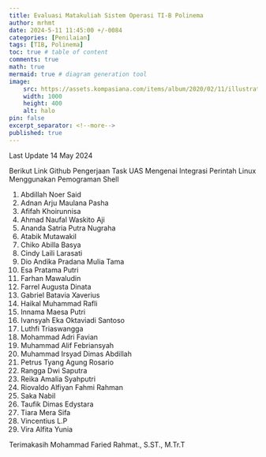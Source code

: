 ```yaml
---
title: Evaluasi Matakuliah Sistem Operasi TI-B Polinema
author: mrhmt
date: 2024-5-11 11:45:00 +/-0084
categories: [Penilaian]
tags: [TIB, Polinema]
toc: true # table of content
comments: true 
math: true
mermaid: true # diagram generation tool
image:
    src: https://assets.kompasiana.com/items/album/2020/02/11/illustration-technology-vector-53876-5319-5e422683097f36022e3b76d2.jpg
    width: 1000 
    height: 400
    alt: halo
pin: false
excerpt_separator: <!--more-->
published: true
---
```


Last Update 14 May 2024

Berikut Link Github Pengerjaan Task UAS Mengenai Integrasi Perintah Linux Menggunakan Pemograman Shell

1. Abdillah Noer Said 
2. Adnan Arju Maulana Pasha
3. Afifah Khoirunnisa
4. Ahmad Naufal Waskito Aji
5. Ananda Satria Putra Nugraha
6. Atabik Mutawakil
7. Chiko Abilla Basya
8. Cindy Laili Larasati
9. Dio Andika Pradana Mulia Tama
10. Esa Pratama Putri
11. Farhan Mawaludin 
12. Farrel Augusta Dinata
13. Gabriel Batavia Xaverius
14. Haikal Muhammad Rafli
15. Innama Maesa Putri
16. Ivansyah Eka Oktaviadi Santoso
17. Luthfi Triaswangga
18. Mohammad Adri Favian
19. Muhammad Alif Febriansyah 
20. Muhammad Irsyad Dimas Abdillah
21. Petrus Tyang Agung Rosario
22. Rangga Dwi Saputra 
23. Reika Amalia Syahputri
24. Riovaldo Alfiyan Fahmi Rahman
25. Saka Nabil
26. Taufik Dimas Edystara
27. Tiara Mera Sifa
28. Vincentius L.P
29. Vira Alfita Yunia

Terimakasih
Mohammad Faried Rahmat., S.ST., M.Tr.T